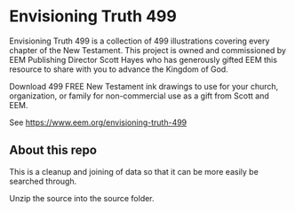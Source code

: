 # Envisioning Truth 499

Envisioning Truth 499 is a collection of 499 illustrations covering every chapter of the New Testament. This project is owned and commissioned by EEM Publishing Director Scott Hayes who has generously gifted EEM this resource to share with you to advance the Kingdom of God.

Download 499 FREE New Testament ink drawings to use for your church, organization, or family for non-commercial use as a gift from Scott and EEM. 

See https://www.eem.org/envisioning-truth-499

## About this repo

This is a cleanup and joining of data so that it can be more easily be searched through.

Unzip the source into the source folder.